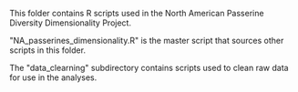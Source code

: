 This folder contains R scripts used in the North American Passerine Diversity Dimensionality Project.

"NA_passerines_dimensionality.R" is the master script that sources other scripts in this folder.

The "data_clearning" subdirectory contains scripts used to clean raw data for use in the analyses.